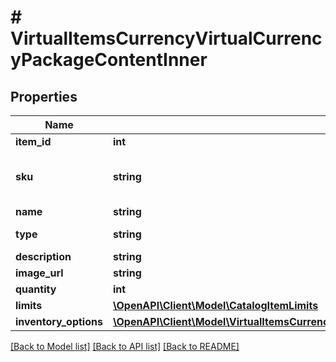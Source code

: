# # VirtualItemsCurrencyVirtualCurrencyPackageContentInner

## Properties

Name | Type | Description | Notes
------------ | ------------- | ------------- | -------------
**item_id** | **int** |  | [optional]
**sku** | **string** | Unique item ID. The SKU may contain only lowercase and uppercase Latin alphanumeric characters, dashes, and underscores. | [optional]
**name** | **string** | Item name. | [optional]
**type** | **string** | Type of item: &#x60;virtual_good&#x60;/&#x60;virtual_currency&#x60;/&#x60;bundle&#x60;. | [optional]
**description** | **string** | Item description. | [optional]
**image_url** | **string** | Image URL. | [optional]
**quantity** | **int** | Quantity of virtual currency in package. | [optional]
**limits** | [**\OpenAPI\Client\Model\CatalogItemLimits**](CatalogItemLimits.md) |  | [optional]
**inventory_options** | [**\OpenAPI\Client\Model\VirtualItemsCurrencyVirtualCurrencyPackageContentInnerInventoryOptions**](VirtualItemsCurrencyVirtualCurrencyPackageContentInnerInventoryOptions.md) |  | [optional]

[[Back to Model list]](../../README.md#models) [[Back to API list]](../../README.md#endpoints) [[Back to README]](../../README.md)
